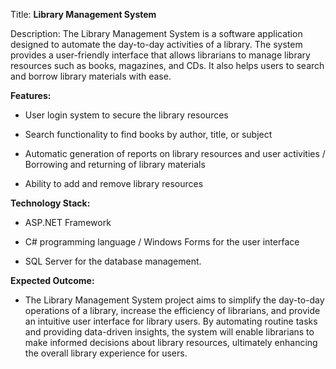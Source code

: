 
Title: **Library Management System**

Description: The Library Management System is a software application designed to automate the day-to-day activities of a library. The system provides a user-friendly interface that allows librarians to manage library resources such as books, magazines, and CDs. It also helps users to search and borrow library materials with ease.


**Features:**

- User login system to secure the library resources
* Search functionality to find books by author, title, or subject
+ Automatic generation of reports on library resources and user activities
/ Borrowing and returning of library materials
* Ability to add and remove library resources



**Technology Stack:**

- ASP.NET Framework
* C# programming language
/ Windows Forms for the user interface
+ SQL Server for the database management.




**Expected Outcome:**
- The Library Management System project aims to simplify the day-to-day operations of a library, increase the efficiency of librarians, and provide an intuitive user interface for library users. By automating routine tasks and providing data-driven insights, the system will enable librarians to make informed decisions about library resources, ultimately enhancing the overall library experience for users.
